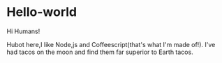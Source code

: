 # Hello-world

Hi Humans!

Hubot here,I like Node,js and Coffeescript(that's what I'm made of!).
I've had tacos on the moon and find them far superior to Earth tacos.

